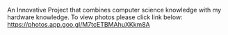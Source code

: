 An Innovative Project that combines computer science knowledge with my hardware knowledge. To view photos please click link below:
https://photos.app.goo.gl/M7tcETBMAhuXKkm8A 
